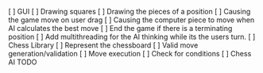 [ ] GUI
    [ ] Drawing squares
    [ ] Drawing the pieces of a position
    [ ] Causing the game move on user drag
    [ ] Causing the computer piece to move when AI calculates the best move
    [ ] End the game if there is a terminating position
    [ ] Add multithreading for the AI thinking while its the users turn.
[ ] Chess Library
    [ ] Represent the chessboard
    [ ] Valid move generation/validation
    [ ] Move execution
    [ ] Check for conditions
[ ] Chess AI
    TODO